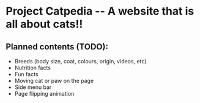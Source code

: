 # Project Catpedia -- A website that is all about cats!!

## Planned contents (TODO):
* Breeds (body size, coat, colours, origin, videos, etc)
* Nutrition facts
* Fun facts
* Moving cat or paw on the page
* Side menu bar
* Page flipping animation
